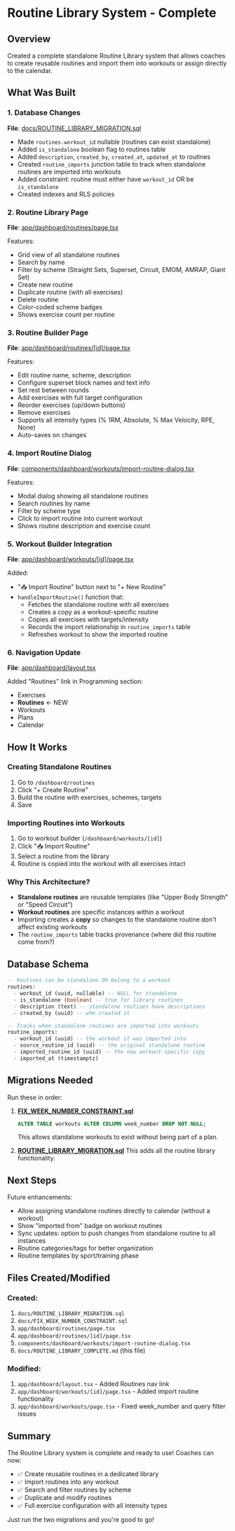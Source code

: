 # Routine Library System - Complete

## Overview
Created a complete standalone Routine Library system that allows coaches to create reusable routines and import them into workouts or assign directly to the calendar.

## What Was Built

### 1. Database Changes
**File**: [docs/ROUTINE_LIBRARY_MIGRATION.sql](../docs/ROUTINE_LIBRARY_MIGRATION.sql)

- Made `routines.workout_id` nullable (routines can exist standalone)
- Added `is_standalone` boolean flag to routines table
- Added `description`, `created_by`, `created_at`, `updated_at` to routines
- Created `routine_imports` junction table to track when standalone routines are imported into workouts
- Added constraint: routine must either have `workout_id` OR be `is_standalone`
- Created indexes and RLS policies

### 2. Routine Library Page
**File**: [app/dashboard/routines/page.tsx](../app/dashboard/routines/page.tsx)

Features:
- Grid view of all standalone routines
- Search by name
- Filter by scheme (Straight Sets, Superset, Circuit, EMOM, AMRAP, Giant Set)
- Create new routine
- Duplicate routine (with all exercises)
- Delete routine
- Color-coded scheme badges
- Shows exercise count per routine

### 3. Routine Builder Page
**File**: [app/dashboard/routines/[id]/page.tsx](../app/dashboard/routines/[id]/page.tsx)

Features:
- Edit routine name, scheme, description
- Configure superset block names and text info
- Set rest between rounds
- Add exercises with full target configuration
- Reorder exercises (up/down buttons)
- Remove exercises
- Supports all intensity types (% 1RM, Absolute, % Max Velocity, RPE, None)
- Auto-saves on changes

### 4. Import Routine Dialog
**File**: [components/dashboard/workouts/import-routine-dialog.tsx](../components/dashboard/workouts/import-routine-dialog.tsx)

Features:
- Modal dialog showing all standalone routines
- Search routines by name
- Filter by scheme type
- Click to import routine into current workout
- Shows routine description and exercise count

### 5. Workout Builder Integration
**File**: [app/dashboard/workouts/[id]/page.tsx](../app/dashboard/workouts/[id]/page.tsx)

Added:
- "📥 Import Routine" button next to "+ New Routine"
- `handleImportRoutine()` function that:
  - Fetches the standalone routine with all exercises
  - Creates a copy as a workout-specific routine
  - Copies all exercises with targets/intensity
  - Records the import relationship in `routine_imports` table
  - Refreshes workout to show the imported routine

### 6. Navigation Update
**File**: [app/dashboard/layout.tsx](../app/dashboard/layout.tsx)

Added "Routines" link in Programming section:
- Exercises
- **Routines** ← NEW
- Workouts
- Plans
- Calendar

## How It Works

### Creating Standalone Routines
1. Go to `/dashboard/routines`
2. Click "+ Create Routine"
3. Build the routine with exercises, schemes, targets
4. Save

### Importing Routines into Workouts
1. Go to workout builder (`/dashboard/workouts/[id]`)
2. Click "📥 Import Routine"
3. Select a routine from the library
4. Routine is copied into the workout with all exercises intact

### Why This Architecture?
- **Standalone routines** are reusable templates (like "Upper Body Strength" or "Speed Circuit")
- **Workout routines** are specific instances within a workout
- Importing creates a **copy** so changes to the standalone routine don't affect existing workouts
- The `routine_imports` table tracks provenance (where did this routine come from?)

## Database Schema

```sql
-- Routines can be standalone OR belong to a workout
routines:
  - workout_id (uuid, nullable) -- NULL for standalone
  - is_standalone (boolean) -- true for library routines
  - description (text) -- standalone routines have descriptions
  - created_by (uuid) -- who created it

-- Tracks when standalone routines are imported into workouts
routine_imports:
  - workout_id (uuid) -- the workout it was imported into
  - source_routine_id (uuid) -- the original standalone routine
  - imported_routine_id (uuid) -- the new workout-specific copy
  - imported_at (timestamptz)
```

## Migrations Needed

Run these in order:

1. **[FIX_WEEK_NUMBER_CONSTRAINT.sql](../docs/FIX_WEEK_NUMBER_CONSTRAINT.sql)**
   ```sql
   ALTER TABLE workouts ALTER COLUMN week_number DROP NOT NULL;
   ```
   This allows standalone workouts to exist without being part of a plan.

2. **[ROUTINE_LIBRARY_MIGRATION.sql](../docs/ROUTINE_LIBRARY_MIGRATION.sql)**
   This adds all the routine library functionality.

## Next Steps

Future enhancements:
- Allow assigning standalone routines directly to calendar (without a workout)
- Show "imported from" badge on workout routines
- Sync updates: option to push changes from standalone routine to all instances
- Routine categories/tags for better organization
- Routine templates by sport/training phase

## Files Created/Modified

### Created:
1. `docs/ROUTINE_LIBRARY_MIGRATION.sql`
2. `docs/FIX_WEEK_NUMBER_CONSTRAINT.sql`
3. `app/dashboard/routines/page.tsx`
4. `app/dashboard/routines/[id]/page.tsx`
5. `components/dashboard/workouts/import-routine-dialog.tsx`
6. `docs/ROUTINE_LIBRARY_COMPLETE.md` (this file)

### Modified:
1. `app/dashboard/layout.tsx` - Added Routines nav link
2. `app/dashboard/workouts/[id]/page.tsx` - Added import routine functionality
3. `app/dashboard/workouts/page.tsx` - Fixed week_number and query filter issues

## Summary

The Routine Library system is complete and ready to use! Coaches can now:
- ✅ Create reusable routines in a dedicated library
- ✅ Import routines into any workout
- ✅ Search and filter routines by scheme
- ✅ Duplicate and modify routines
- ✅ Full exercise configuration with all intensity types

Just run the two migrations and you're good to go!
